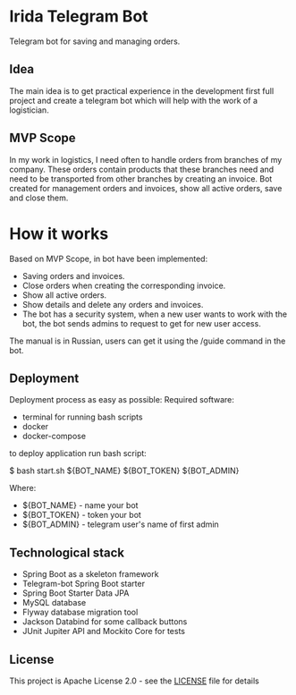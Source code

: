 # Irida Telegram Bot

Telegram bot for saving and managing orders.

## Idea
The main idea is to get practical experience in the development first full project and create a telegram bot which will help with the work of a logistician.

## MVP Scope
In my work in logistics, I need often to handle orders from branches of my company. These orders contain products that these branches need and need to be transported from other branches by creating an invoice. Bot created for management orders and invoices, show all active orders, save and close them.

# How it works 
Based on MVP Scope, in bot have been implemented:
- Saving orders and invoices.
- Close orders when creating the corresponding invoice.
- Show all active orders.
- Show details and delete any orders and invoices.
- The bot has a security system, when a new user wants to work with the bot, the bot sends admins to request to get for new user access.

The manual is in Russian, users can get it using the /guide command in the bot.

## Deployment
Deployment process as easy as possible:
Required software:
- terminal for running bash scripts
- docker
- docker-compose

to deploy application run bash script:

$ bash start.sh ${BOT_NAME} ${BOT_TOKEN} ${BOT_ADMIN}

Where:
- ${BOT_NAME} - name your bot
- ${BOT_TOKEN} - token your bot
- ${BOT_ADMIN} - telegram user's name of first admin

## Technological stack
- Spring Boot as a skeleton framework
- Telegram-bot Spring Boot starter
- Spring Boot Starter Data JPA
- MySQL database
- Flyway database migration tool
- Jackson Databind for some callback buttons
- JUnit Jupiter API and Mockito Core for tests

## License
This project is Apache License 2.0 - see the [LICENSE](LICENSE) file for details